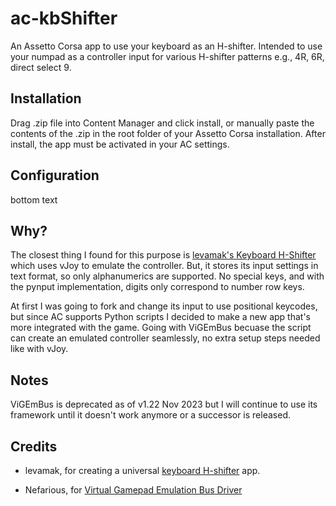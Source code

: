 # ac-kbShifter
An Assetto Corsa app to use your keyboard as an H-shifter. Intended to use your numpad as a controller input for various H-shifter patterns e.g., 4R, 6R, direct select 9.
## Installation
Drag .zip file into Content Manager and click install, or manually paste the contents of the .zip in the root folder of your Assetto Corsa installation. After install, the app must be activated in your AC settings.
## Configuration
bottom text
## Why?
The closest thing I found for this purpose is [levamak's Keyboard H-Shifter][1] which uses vJoy to emulate the controller. But, it stores its input settings in text format, so only alphanumerics are supported. No special keys, and with the pynput implementation, digits only correspond to number row keys.

At first I was going to fork and change its input to use positional keycodes, but since AC supports Python scripts I decided to make a new app that's more integrated with the game.
Going with ViGEmBus becuase the script can create an emulated controller seamlessly, no extra setup steps needed like with vJoy.
## Notes
ViGEmBus is deprecated as of v1.22 Nov 2023 but I will continue to use its framework until it doesn't work anymore or a successor is released.
## Credits
- levamak, for creating a universal [keyboard H-shifter][1] app.

- Nefarious, for [Virtual Gamepad Emulation Bus Driver](https://github.com/nefarius/ViGEmBus)

[1]:https://github.com/levamak/Keyboard-H-Shifter
